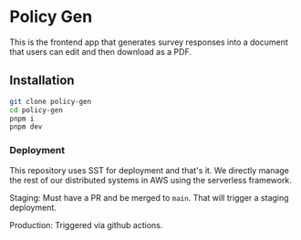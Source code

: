 # Policy Gen

This is the frontend app that generates survey responses into a document that users can edit and then download as a PDF.

## Installation

```bash
git clone policy-gen
cd policy-gen
pnpm i
pnpm dev

```

### Deployment

This repository uses SST for deployment and that's it. We directly manage the rest of our distributed systems in AWS using the serverless framework.

Staging: Must have a PR and be merged to `main`. That will trigger a staging deployment.

Production: Triggered via github actions.
